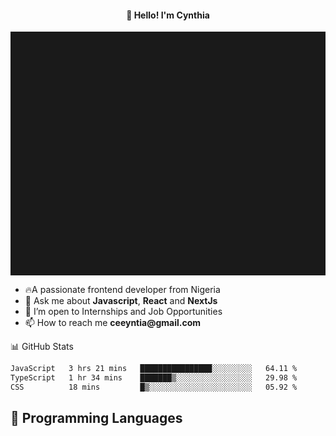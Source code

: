 <h4 align="center">👋 Hello! I'm Cynthia</h4>

<hr style="height:10%; margin-left:0; margin-right:0;" />

<div align="left">
  <ul>
  <li>🔥A passionate frontend developer from Nigeria</li>
  <li>💬 Ask me about <strong>Javascript</strong>, <strong>React</strong> and <strong> NextJs</strong></li>
  <li>👯 I’m open to Internships and Job Opportunities</li>
  <li>📫 How to reach me <strong>ceeyntia@gmail.com</strong></li>
</ul>
</div
  
## 📊 GitHub Stats

<!--START_SECTION:waka-->

```txt
JavaScript   3 hrs 21 mins   ████████████████░░░░░░░░░   64.11 %
TypeScript   1 hr 34 mins    ███████▒░░░░░░░░░░░░░░░░░   29.98 %
CSS          18 mins         █▒░░░░░░░░░░░░░░░░░░░░░░░   05.92 %
```

<!--END_SECTION:waka-->

## 💬 Programming Languages

<!--START_SECTION:languages-->
<!--END_SECTION:languages-->
